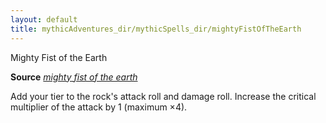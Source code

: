 ```yaml
---
layout: default
title: mythicAdventures_dir/mythicSpells_dir/mightyFistOfTheEarth
---
```

Mighty Fist of the Earth

**Source** [_mighty fist of the earth_](../advancedRaceGuide_dir/featuredRaces_dir/oreads#_mighty-fist-of-the-earth)

Add your tier to the rock's attack roll and damage roll. Increase the critical multiplier of the attack by 1 (maximum ×4).

